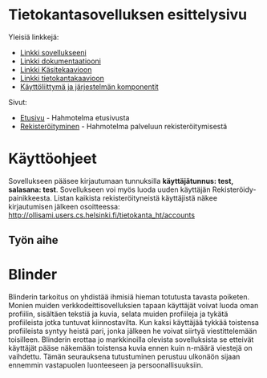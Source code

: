 # Tietokantasovelluksen esittelysivu

Yleisiä linkkejä:

* [Linkki sovellukseeni](http://ollisami.users.cs.helsinki.fi/tietokanta_ht/)
* [Linkki dokumentaatiooni](https://github.com/ollisami/Tsoha-Bootstrap/blob/master/doc/Dokumentaatio.pdf)
* [Linkki Käsitekaavioon](https://github.com/ollisami/Tsoha-Bootstrap/blob/master/doc/k%C3%A4sitekaavio.png)
* [Linkki tietokantakaavioon](https://github.com/ollisami/Tsoha-Bootstrap/blob/master/doc/tietokantakaavio.png)
* [Käyttöliittymä ja järjestelmän komponentit](https://github.com/ollisami/Tsoha-Bootstrap/blob/master/doc/kayttoliittymat.png)

Sivut:
* [Etusivu](http://ollisami.users.cs.helsinki.fi/tietokanta_ht/etusivu) - Hahmotelma etusivusta
* [Rekisteröityminen](http://ollisami.users.cs.helsinki.fi/tietokanta_ht/rekisteroidy) - Hahmotelma palveluun rekisteröitymisestä 

# Käyttöohjeet
Sovellukseen pääsee kirjautumaan tunnuksilla <b>käyttäjätunnus: test, salasana: test</b>.
Sovellukseen voi myös luoda uuden käyttäjän Rekisteröidy-painikkeesta.
Listan kaikista rekisteröityneistä käyttäjistä näkee kirjautumisen jälkeen osoitteessa:
http://ollisami.users.cs.helsinki.fi/tietokanta_ht/accounts

## Työn aihe

# Blinder

Blinderin tarkoitus on yhdistää ihmisiä hieman totutusta tavasta poiketen. Monien muiden verkkodeittisovelluksien tapaan käyttäjät voivat luoda oman profiilin, sisältäen tekstiä ja kuvia, selata muiden profiileja ja tykätä profiileista jotka tuntuvat kiinnostavilta. Kun kaksi käyttäjää tykkää toistensa profiileista syntyy heistä pari, jonka jälkeen he voivat siirtyä viestittelemään toisilleen. Blinderin erottaa jo markkinoilla olevista sovelluksista se etteivät käyttäjät pääse näkemään toistensa kuvia ennen kuin n-määrä viestejä on vaihdettu. Tämän seurauksena tutustuminen perustuu ulkonäön sijaan ennemmin vastapuolen luonteeseen ja persoonallisuuksiin.
